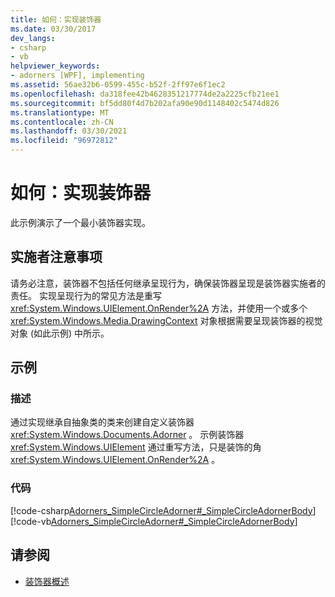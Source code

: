 ```yaml
---
title: 如何：实现装饰器
ms.date: 03/30/2017
dev_langs:
- csharp
- vb
helpviewer_keywords:
- adorners [WPF], implementing
ms.assetid: 56ae32b6-0599-455c-b52f-2ff97e6f1ec2
ms.openlocfilehash: da318fee42b4628351217774de2a2225cfb21ee1
ms.sourcegitcommit: bf5dd80f4d7b202afa90e90d1148402c5474d826
ms.translationtype: MT
ms.contentlocale: zh-CN
ms.lasthandoff: 03/30/2021
ms.locfileid: "96972812"
---
```

# <a name="how-to-implement-an-adorner"></a>如何：实现装饰器
此示例演示了一个最小装饰器实现。  
  
## <a name="notes-for-implementers"></a>实施者注意事项  
 请务必注意，装饰器不包括任何继承呈现行为，确保装饰器呈现是装饰器实施者的责任。   实现呈现行为的常见方法是重写 <xref:System.Windows.UIElement.OnRender%2A> 方法，并使用一个或多个 <xref:System.Windows.Media.DrawingContext> 对象根据需要呈现装饰器的视觉对象 (如此示例) 中所示。  
  
## <a name="example"></a>示例  
  
### <a name="description"></a>描述  
 通过实现继承自抽象类的类来创建自定义装饰器 <xref:System.Windows.Documents.Adorner> 。  示例装饰器 <xref:System.Windows.UIElement> 通过重写方法，只是装饰的角 <xref:System.Windows.UIElement.OnRender%2A> 。  
  
### <a name="code"></a>代码  
 [!code-csharp[Adorners_SimpleCircleAdorner#_SimpleCircleAdornerBody](~/samples/snippets/csharp/VS_Snippets_Wpf/Adorners_SimpleCircleAdorner/CSharp/Window1.xaml.cs#_simplecircleadornerbody)]
 [!code-vb[Adorners_SimpleCircleAdorner#_SimpleCircleAdornerBody](~/samples/snippets/visualbasic/VS_Snippets_Wpf/Adorners_SimpleCircleAdorner/VisualBasic/Window1.xaml.vb#_simplecircleadornerbody)]  
  
## <a name="see-also"></a>请参阅

- [装饰器概述](adorners-overview.md)
